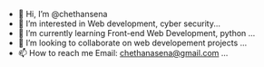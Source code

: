 - 👋 Hi, I’m @chethansena
- 👀 I’m interested in Web development, cyber security...
- 🌱 I’m currently learning Front-end Web Development, python ...
- 💞️ I’m looking to collaborate on web developement projects  ...
- 📫 How to reach me Email: chethanasena@gmail.com ...

<!---
chethansena/chethansena is a ✨ special ✨ repository because its `README.md` (this file) appears on your GitHub profile.
You can click the Preview link to take a look at your changes.
--->
